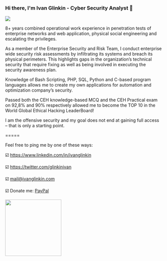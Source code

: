 ### Hi there, I'm Ivan Glinkin - Cyber Security Analyst 👋
![](https://www.ivanglinkin.com/wp-content/uploads/2021/03/sign.png)

8+ years combined operational work experience in penetration tests of enterprise networks and web application, physical social engineering and escalating the privileges.

As a member of the Enterprise Security and Risk Team, I conduct enterprise wide security risk assessments by infiltrating its systems and breach its physical perimeters. This highlights gaps in the organization’s technical security that require fixing as well as being involved in executing the security awareness plan.

Knowledge of Bash Scripting, PHP, SQL, Python and C-based program languages allows me to create my own applications for automation and optimization company’s security.

Passed both the CEH knowledge-based MCQ and the CEH Practical exam on 92,8% and 90% respectively allowed me to become the TOP 10 in the World Global Ethical Hacking LeaderBoard!

I am the offensive security and my goal does not end at gaining full access – that is only a starting point.

=====

Feel free to ping me by one of these ways:

☑️ https://www.linkedin.com/in/ivanglinkin

☑️ https://twitter.com/glinkinivan

☑️ mail@ivanglinkin.com

☑️ Donate me: [PayPal](https://paypal.me/ivanglinkin?country.x=US&locale.x=en_US)

<img height="180em" src="https://github-readme-stats.vercel.app/api?username=IvanGlinkin&show_icons=true&hide_border=true&&count_private=true&include_all_commits=true" />
